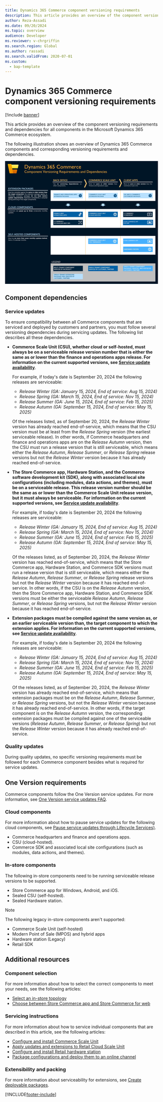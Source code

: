 ```yaml
---
title: Dynamics 365 Commerce component versioning requirements
description: This article provides an overview of the component versioning requirements and dependencies for all components in the Microsoft Dynamics 365 Commerce ecosystem.
author: Reza-Assadi
ms.date: 09/20/2024
ms.topic: overview 
audience: Developer
ms.reviewer: v-chrgriffin
ms.search.region: Global
ms.author: rassadi
ms.search.validFrom: 2020-07-01
ms.custom: 
  - bap-template
---
```


# Dynamics 365 Commerce component versioning requirements

[!include [banner](../includes/banner.md)]

This article provides an overview of the component versioning requirements and dependencies for all components in the Microsoft Dynamics 365 Commerce ecosystem.

The following illustration shows an overview of Dynamics 365 Commerce components and corresponding versioning requirements and dependencies.

![Dynamics 365 Commerce Component versioning requirements and dependencies.](./media/CommerceComponentVersioning_Sep_2024.png)

## Component dependencies

### Service updates

To ensure compatibility between all Commerce components that are serviced and deployed by customers and partners, you must follow several versioning dependencies during servicing updates. The following list describes all these dependencies.

- **Commerce Scale Unit (CSU), whether cloud or self-hosted, must always be on a serviceable release version number that is either the same as or lower than the finance and operations apps release. For information on the current supported versions, see [Service update availability](/dynamics365/fin-ops-core/dev-itpro/get-started/public-preview-releases)**.

  For example, if today's date is September 20, 2024 the following releases are serviceable:
    - *Release Winter (GA: January 15, 2024, End of service: Aug 15, 2024)*
    - *Release Spring (GA: March 15, 2024, End of service: Nov 15, 2024)*
    - *Release Summer (GA: June 15, 2024, End of service: Feb 15, 2025)*
    - *Release Autumn (GA: September 15, 2024, End of service: May 15, 2025)*

  Of the releases listed, as of September 20, 2024, the *Release Winter* version has already reached end-of-service, which means that the CSU version must be at least from the *Release Spring* version (the earliest serviceable release). In other words, if Commerce headquarters and finance and operations apps are on the *Release Autumn* version, then the CSU must run a release version that is still serviceable, which means either the *Release Autumn*, *Release Summer*, or *Release Spring* release versions but not the *Release Winter* version because it has already reached end-of-service. 

- **The Store Commerce app, Hardware Station, and the Commerce software development kit (SDK), along with associated local site configurations (including modules, data actions, and themes), must be on a serviceable release. This release version number should be the same as or lower than the Commerce Scale Unit release version, but it must always be serviceable. For information on the current supported versions, see [Service update availability](/dynamics365/fin-ops-core/dev-itpro/get-started/public-preview-releases)**.

  For example, if today's date is September 20, 2024 the following releases are serviceable:
    - *Release Winter (GA: January 15, 2024, End of service: Aug 15, 2024)*
    - *Release Spring (GA: March 15, 2024, End of service: Nov 15, 2024)*
    - *Release Summer (GA: June 15, 2024, End of service: Feb 15, 2025)*
    - *Release Autumn (GA: September 15, 2024, End of service: May 15, 2025)*

  Of the releases listed, as of September 20, 2024, the *Release Winter* version has reached end-of-service, which means that the Store Commerce app, Hardware Station, and Commerce SDK versions must run a release version that is still serviceable, which means either the *Release Autumn*, *Release Summer*, or *Release Spring* release versions but not the *Release Winter* version because it has reached end-of-service. In other words, if the CSU is on the *Release Autumn* version, then the Store Commerce app, Hardware Station, and Commerce SDK versions must be either the serviceable *Release Autumn*, *Release Summer*, or *Release Spring* versions, but not the *Release Winter* version because it has reached end-of-service.

- **Extension packages must be compiled against the same version as, or an earlier serviceable version than, the target component to which the extension applies. For information on the current supported versions, see [Service update availability](/dynamics365/fin-ops-core/dev-itpro/get-started/public-preview-releases)**.

  For example, if today's date is September 20, 2024 the following releases are serviceable:
     - *Release Winter (GA: January 15, 2024, End of service: Aug 15, 2024)*
     - *Release Spring (GA: March 15, 2024, End of service: Nov 15, 2024)*
     - *Release Summer (GA: June 15, 2024, End of service: Feb 15, 2025)*
     - *Release Autumn (GA: September 15, 2024, End of service: May 15, 2025)*

  Of the releases listed, as of September 20, 2024, the *Release Winter* version has already reached end-of-service, which means that extension packages must be on the *Release Autumn*, *Release Summer*, or *Release Spring* versions,  but not the *Release Winter* version because it has already reached end-of-service. In other words, if the target component is on the *Release Autumn* version, the corresponding extension packages must be compiled against one of the serviceable versions (*Release Autumn*, *Release Summer*, or *Release Spring*) but not the *Release Winter* version because it has already reached end-of-service.

### Quality updates

During quality updates, no specific versioning requirements must be followed for each Commerce component besides what is required for service updates.

## One Version requirements

Commerce components follow the One Version service updates. For more information, see [One Version service updates FAQ](../../fin-ops-core/dev-itpro/get-started/one-version.md).

### Cloud components

For more information about how to pause service updates for the following cloud components, see [Pause service updates through Lifecycle Services)](../../dev-itpro/lifecycle-services/pause-service-updates.md).

- Commerce headquarters and finance and operations apps.
- CSU (cloud-hosted).
- Commerce SDK and associated local site configurations (such as modules, data actions, and themes).

### In-store components

The following in-store components need to be running serviceable release versions to be supported.

- Store Commerce app for Windows, Android, and iOS.
- Sealed CSU (self-hosted).
- Sealed Hardware station.

> [!NOTE]
> The following legacy in-store components aren't supported:
> - Commerce Scale Unit (self-hosted)
> - Modern Point of Sale (MPOS) and hybrid apps
> - Hardware station (Legacy)
> - Retail SDK

## Additional resources

### Component selection

For more information about how to select the correct components to meet your needs, see the following articles:

- [Select an in-store topology](retail-in-store-topology.md)
- [Choose between Store Commerce app and Store Commerce for web](MPOS-or-CPOS.md)

### Servicing instructions

For more information about how to service individual components that are described in this article, see the following articles:

- [Configure and install Commerce Scale Unit](retail-store-scale-unit-configuration-installation.md)
- [Apply updates and extensions to Retail Cloud Scale Unit](../../fin-ops-core/dev-itpro/deployment/update-retail-channel.md)
- [Configure and install Retail hardware station](retail-hardware-station-configuration-installation.md)
- [Package configurations and deploy them to an online channel](../e-commerce-extensibility/package-deploy.md)
<!-- [Configure, install, and activate the Store Commerce app](retail-modern-pos-device-activation.md)-->

### Extensibility and packing

For more information about serviceability for extensions, see [Create deployable packages](retail-sdk/retail-sdk-packaging.md).


[!INCLUDE[footer-include](../../includes/footer-banner.md)]

